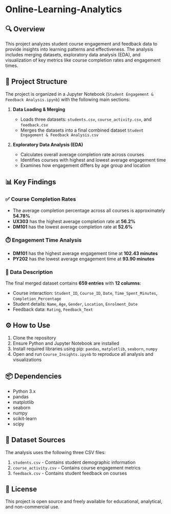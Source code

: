 # Online-Learning-Analytics
## 🔍 Overview
This project analyzes student course engagement and feedback data to provide insights into learning patterns and effectiveness. The analysis includes merging datasets, exploratory data analysis (EDA), and visualization of key metrics like course completion rates and engagement times.

## 📂 Project Structure
The project is organized in a Jupyter Notebook (`Student Engagement & Feedback Analysis.ipynb`) with the following main sections:

1. **Data Loading & Merging**
   - Loads three datasets: `students.csv`, `course_activity.csv`, and `feedback.csv`
   - Merges the datasets into a final combined dataset `Student Engagement & Feedback Analysis.csv`

2. **Exploratory Data Analysis (EDA)**
   - Calculates overall average completion rate across courses
   - Identifies courses with highest and lowest average engagement time
   - Examines how engagement differs by age group and location

## 📊 Key Findings

### ✅ Course Completion Rates
- The average completion percentage across all courses is approximately **54.78%**
- **UX303** has the highest average completion rate at **56.2%**
- **DM101** has the lowest average completion rate at **52.6%**

### ⏱️ Engagement Time Analysis
- **DM101** has the highest average engagement time at **102.43 minutes**
- **PY202** has the lowest average engagement time at **93.90 minutes**

### 📄 Data Description
The final merged dataset contains **659 entries** with **12 columns**:
- Course interaction: `Student_ID`, `Course_ID`, `Date`, `Time_Spent_Minutes`, `Completion_Percentage`
- Student details: `Name`, `Age`, `Gender`, `Location`, `Enrolment_Date`
- Feedback data: `Rating`, `Feedback_Text`

## ⚙️ How to Use
1. Clone the repository
2. Ensure Python and Jupyter Notebook are installed
3. Install required libraries using pip: `pandas`, `matplotlib`, `seaborn`, `numpy`
4. Open and run `Course_Insights.ipynb` to reproduce all analysis and visualizations

## 📦 Dependencies
- Python 3.x
- pandas
- matplotlib
- seaborn
- numpy
- scikit-learn
- scipy

## 📁 Dataset Sources
The analysis uses the following three CSV files:
1. `students.csv` - Contains student demographic information
2. `course_activity.csv` - Contains course engagement metrics
3. `feedback.csv` - Contains student feedback on courses

## 📜 License
This project is open source and freely available for educational, analytical, and non-commercial use.
